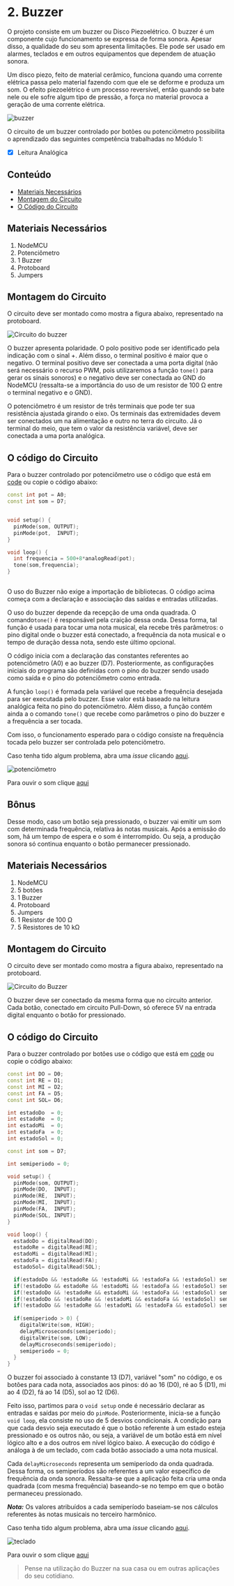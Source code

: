 # 2. Buzzer

O projeto consiste em um buzzer ou Disco Piezoelétrico. O buzzer é um componente cujo funcionamento se expressa de forma sonora. Apesar disso, a qualidade do seu som apresenta limitações.
Ele pode ser usado em alarmes, teclados e em outros equipamentos que dependem de atuação sonora.  

Um disco piezo, feito de material cerâmico, funciona quando uma corrente elétrica passa pelo material fazendo com que ele se deforme e produza um som. O efeito piezoelétrico é um processo reversível, então quando se bate nele ou ele sofre algum tipo de pressão, a força no material provoca a geração de uma corrente elétrica. 

![buzzer](assets/buzzer.jpg)

O circuito de um buzzer controlado por botões ou potenciômetro possibilita o aprendizado das seguintes competência trabalhadas no Módulo 1:

- [x] Leitura Analógica

## Conteúdo
- [Materiais Necessários](#materiais-necessários)
- [Montagem do Circuito](#montagem-do-circuito)
- [O Código do Circuito](#o-c&oacute;digo-do-circuito)

## Materiais Necessários
1. NodeMCU
2. Potenciômetro
3. 1 Buzzer
4. Protoboard
5. Jumpers

## Montagem do Circuito
O circuito deve ser montado como mostra a figura abaixo, representado na protoboard. 

![Circuito do buzzer](assets/buzzerCircuito1.png)

O buzzer apresenta polaridade. O polo positivo pode ser identificado pela indicação com o sinal +. Além disso, o terminal positivo é maior que o negativo. O terminal positivo deve ser conectada a uma porta digital (não será necessário o recurso PWM, pois utilizaremos a função ```tone()``` para gerar os sinais sonoros) e o negativo deve ser conectada ao GND do NodeMCU (ressalta-se a importância do uso de um resistor de 100 Ω entre o terminal negativo e o GND).

O potenciômetro é um resistor de três terminais que pode ter sua resistência ajustada girando o eixo. Os terminais das extremidades devem ser conectados um na alimentação e outro no terra do circuito. Já o terminal do meio, que tem o valor da resistência variável, deve ser conectada a uma porta analógica.

## O código do Circuito

Para o buzzer controlado por potenciômetro use o código que está em [code](code/code1.ino) ou copie o código abaixo:
 
```C++
const int pot = A0;
const int som = D7;


void setup() {
  pinMode(som, OUTPUT);
  pinMode(pot,  INPUT);
}

void loop() {
  int frequencia = 500+8*analogRead(pot);
  tone(som,frequencia);
}
  
```

O uso do Buzzer não exige a importação de bibliotecas. O código acima começa com a declaração e associação das saídas e entradas utilizadas. 

O uso do buzzer depende da recepção de uma onda quadrada. O comando```tone()``` é responsável pela craição dessa onda. Dessa forma, tal função é usada para tocar uma nota musical, ela recebe três parâmetros: o pino digital onde o buzzer está conectado, a frequência da nota musical e o tempo de duração dessa nota, sendo este último opcional.

O código inicia com a declaração das constantes referentes ao potenciômetro (A0) e ao buzzer (D7). Posteriormente, as configurações iniciais do programa são definidas com o pino do buzzer sendo usado como saída e o pino do potenciômetro como entrada. 

A função ```loop()``` é formada pela variável que recebe a frequência desejada para ser executada pelo buzzer. Esse valor está baseado na leitura analógica feita no pino do potenciômetro. Além disso, a função contém ainda a o comando ```tone()``` que recebe como parâmetros o pino do buzzer e a frequência a ser tocada.

Com isso, o funcionamento esperado para o código consiste na frequência tocada pelo buzzer ser controlada pelo potenciômetro.

Caso tenha tido algum problema, abra uma *issue* clicando [aqui](https://github.com/PETEletricaUFBA/IoT/issues/new).

![potenciômetro](assets/pot.gif)

Para ouvir o som clique [aqui](https://raw.githubusercontent.com/PETEletricaUFBA/automacao-iot-nodemcu/master/M%C3%B3dulo%202/Atuadores/2.%20Buzzer%20controlado%20por%20bot%C3%B5es%20e%20pot%C3%AAnci%C3%AAmtro/assets/audiopot.mp3)

## Bônus

Desse modo, caso um botão seja pressionado, o buzzer vai emitir um som com determinada frequência, relativa às notas musicais. Após a emissão do som, há um tempo de espera e o som é interrompido. Ou seja, a produção sonora só continua enquanto o botão permanecer pressionado.

## Materiais Necessários
1. NodeMCU
2. 5 botões
3. 1 Buzzer
4. Protoboard
5. Jumpers
6. 1 Resistor de 100 Ω
7. 5 Resistores de 10 kΩ

## Montagem do Circuito
O circuito deve ser montado como mostra a figura abaixo, representado na protoboard. 

![Circuito do Buzzer](assets/buzzerCircuitoBonus.png)

O buzzer deve ser conectado da mesma forma que no circuito anterior. Cada botão, conectado em circuito Pull-Down, só oferece 5V na entrada digital enquanto o botão for pressionado.

## O código do Circuito

Para o buzzer controlado por botôes use o código que está em [code](code/code2.ino) ou copie o código abaixo:
 
```C++
const int DO = D0;
const int RE = D1;
const int MI = D2;
const int FA = D5;
const int SOL= D6;

int estadoDo  = 0;
int estadoRe  = 0;
int estadoMi  = 0;
int estadoFa  = 0;
int estadoSol = 0;

const int som = D7;

int semiperiodo = 0;

void setup() {
  pinMode(som, OUTPUT);
  pinMode(DO,  INPUT);
  pinMode(RE,  INPUT);
  pinMode(MI,  INPUT);
  pinMode(FA,  INPUT);
  pinMode(SOL, INPUT);
}

void loop() {
  estadoDo = digitalRead(DO);
  estadoRe = digitalRead(RE);
  estadoMi = digitalRead(MI);
  estadoFa = digitalRead(FA);
  estadoSol= digitalRead(SOL);

  if(estadoDo && !estadoRe && !estadoMi && !estadoFa && !estadoSol) semiperiodo = 1894/3; // 264*3 Hz
  if(!estadoDo && estadoRe && !estadoMi && !estadoFa && !estadoSol) semiperiodo = 1684/3; // 297*3 Hz
  if(!estadoDo && !estadoRe && estadoMi && !estadoFa && !estadoSol) semiperiodo = 1515/3; // 330*3 Hz
  if(!estadoDo && !estadoRe && !estadoMi && estadoFa && !estadoSol) semiperiodo = 1420/3; // 352*3 Hz
  if(!estadoDo && !estadoRe && !estadoMi && !estadoFa && estadoSol) semiperiodo = 1263/3; // 396*3 Hz
  
  if(semiperiodo > 0) {
    digitalWrite(som, HIGH);
    delayMicroseconds(semiperiodo);   
    digitalWrite(som, LOW);
    delayMicroseconds(semiperiodo);
    semiperiodo = 0;
  }
}

```
O buzzer foi associado à constante 13 (D7), variável "som" no código, e os botões para cada nota, associados aos pinos: dó ao 16 (D0), ré ao 5 (D1), mi ao 4 (D2), fá ao 14 (D5), sol ao 12 (D6). 

Feito isso, partimos para o ```void setup``` onde é necessário declarar as entradas e saídas por meio do ```pinMode```. Posteriormente, inicia-se a função ```void loop```, ela consiste no uso de 5 desvios condicionais. A condição para que cada desvio seja executado é que o botão referente à um estado esteja pressionado e os outros não, ou seja, a variável de um botão está em nível lógico alto e a dos outros em nível lógico baixo. A execução do código é análoga à de um teclado, com cada botão associado a uma nota musical.

Cada ```delayMicroseconds``` representa um semiperíodo da onda quadrada. Dessa forma, os semiperíodos são referentes a um valor específico de frequência da onda sonora. Ressalta-se que a aplicação feita cria uma onda quadrada (com mesma frequência) baseando-se no tempo em que o botão permaneceu pressionado.

***Nota:*** Os valores atribuídos a cada semiperíodo baseiam-se nos cálculos referentes às notas musicais no terceiro harmônico.

Caso tenha tido algum problema, abra uma *issue* clicando [aqui](https://github.com/PETEletricaUFBA/IoT/issues/new).

![teclado](assets/teclado.gif)

Para ouvir o som clique [aqui](https://raw.githubusercontent.com/PETEletricaUFBA/automacao-iot-nodemcu/master/M%C3%B3dulo%202/Atuadores/2.%20Buzzer%20controlado%20por%20bot%C3%B5es%20e%20pot%C3%AAnci%C3%AAmtro/assets/audioteclado.mp3)

> Pense na utilização do Buzzer na sua casa ou em outras aplicações do seu cotidiano. 
